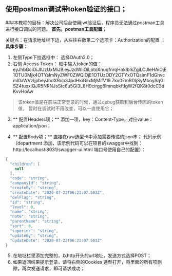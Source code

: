 ## 使用postman调试带token验证的接口；
###本教程的目标：解决公司后台使用jwt验证后，程序员无法通过postman工具进行接口调试的问题。
 **首先，postman工具配置；**

关键点：在请求地址栏下边，从左往右数第二个选项卡：Authorization的配置 ； 
 __具体步骤：__ 
1. 左侧Type下拉选框中： 选择OAuth2.0； 
2. 右侧 Access Token： 框中输入token的值：eyJhbGciOiJIUzUxMiJ9.eyJzdWIiOiLotoXnuqfnrqHnkIblkZgiLCJleHAiOjE1OTU0Mjk4OTYsImNyZWF0ZWQiOjE1OTUzODY2OTYxOTQsImF1dGhvcml0aWVzIjpbeyJhdXRob3JpdHkiOiIxMjMifV19.7kv02mRDljSyMboySqGISZ4tuxxiQJR5NRNJsStc6u5GI3L8H9cirgg6lmnqbkftIgW2fQK8t0dcC3dKvvHoAw 
> 该token值是在前端正常登录的时候，通过debug获取到后台传回的token值，
暂时在调试时不用改变，可以一直使用它；
 
3. ** 配置Headers项；** 
添加一项，key：Content-Type，对应value：application/json； 

 
4. ** 配置Body项；** 
 直接在raw选型卡中添加需要传递的json串； 
代码示例（department 添加，该示例代码可以在项目的swagger中找到： http://localhost:8031/swagger-ui.html 端口号使用自己的配置）：
```java
{
  "children": [
    null
  ],
  "code": "string",
  "companyId": "string",
  "createBy": "string",
  "createDate": "2020-07-22T06:21:07.503Z",
  "delFlag": "string",
  "id": "string",
  "level": 0,
  "name": "string",
  "note": "string",
  "parentName": "string",
  "sort": 0,
  "superior": "string",
  "updateBy": "string",
  "updateDate": "2020-07-22T06:21:07.503Z"
}
```
5. 在地址栏里添加完整的，以http开头的url地址，发送方式选择POST；
6. 如果返回结果提示登录，请将右侧的Cookies 选型打开，将里面的所有项删除，再次发送请求，即可请求成功；